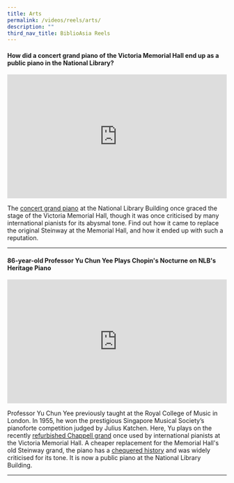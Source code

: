 ```yaml
---
title: Arts
permalink: /videos/reels/arts/
description: ""
third_nav_title: BiblioAsia Reels
---
```

#### How did a concert grand piano of the Victoria Memorial Hall end up as a public piano in the National Library?

<style>.embed-container {position: relative; padding-bottom: 56.25%; height: 0; overflow: hidden; max-width: 100%; } .embed-container iframe, .embed-container object, .embed-container embed { position: absolute; top: 0; left: 0; width: 100%; height: 100%; }</style><div class="embed-container"><iframe src="https://www.youtube.com/embed/osLu3J8sGTg" frameborder="0" allowfullscreen=""></iframe></div>

The [concert grand piano](/vol-19/issue-3/oct-dec-2023/chappell-steinway-piano/) at the National Library Building once graced the stage of the Victoria Memorial Hall, though it was once criticised by many international pianists for its abysmal tone. Find out how it came to replace the original Steinway at the Memorial Hall, and how it ended up with such a reputation.

<hr>

#### **86-year-old Professor Yu Chun Yee Plays Chopin's Nocturne on NLB's Heritage Piano**
 
<style>.embed-container {position: relative; padding-bottom: 56.25%; height: 0; overflow: hidden; max-width: 100%; } .embed-container iframe, .embed-container object, .embed-container embed { position: absolute; top: 0; left: 0; width: 100%; height: 100%; }</style><div class="embed-container"><iframe src="https://www.youtube.com/embed/eM1aWlQUvvo" frameborder="0" allowfullscreen=""></iframe></div>
Professor Yu Chun Yee previously taught at the Royal College of Music in London. In 1955, he won the prestigious Singapore Musical Society’s pianoforte competition judged by Julius Katchen. Here, Yu plays on the recently [refurbished Chappell grand](/vol-19/issue-3/oct-dec-2023/chappell-piano-repair-zhivko-girginov/) once used by international pianists at the Victoria Memorial Hall. A cheaper replacement for the Memorial Hall's old Steinway grand, the piano has a [chequered history](/vol-19/issue-3/oct-dec-2023/chappell-steinway-piano/) and was widely criticised for its tone. It is now a public piano at the National Library Building.
<hr>